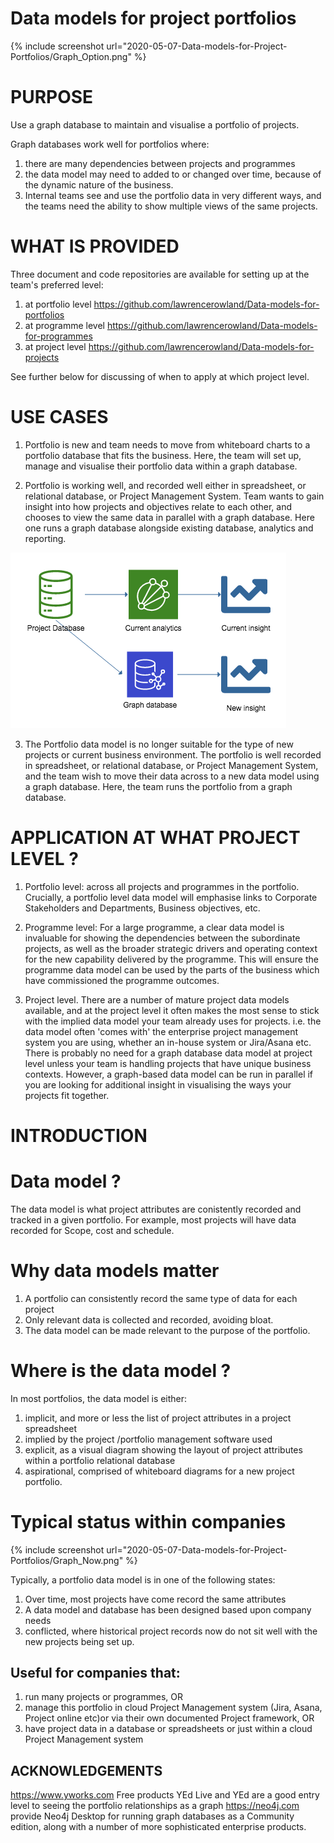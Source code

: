 # Data models for project portfolios

{% include screenshot url="2020-05-07-Data-models-for-Project-Portfolios/Graph_Option.png" %}

# PURPOSE

Use a graph database to maintain and visualise a portfolio of projects.

Graph databases work well for portfolios where:
1. there are many dependencies between projects and programmes
2. the data model may need to added to or changed over time, because of the dynamic nature of the business. 
3. Internal teams see and use the portfolio data in very different ways, and the teams need the ability to show multiple views of the same projects. 

# WHAT IS PROVIDED
Three document and code repositories are available for setting up at the team's preferred level:
1. at portfolio level https://github.com/lawrencerowland/Data-models-for-portfolios
2. at programme level https://github.com/lawrencerowland/Data-models-for-programmes
3. at project level   https://github.com/lawrencerowland/Data-models-for-projects

See further below for discussing of when  to apply at which project level. 

# USE CASES

1. Portfolio is new and team needs to move from whiteboard charts to a portfolio database that fits the business. Here, the team will set up, manage and visualise their portfolio data within a graph database. 

2. Portfolio is working well, and recorded well either in spreadsheet, or relational database, or Project Management System. Team wants to gain insight into how projects and objectives relate to each other, and chooses to view the same data in parallel with a graph database. Here one runs a graph database alongside existing database, analytics and reporting.

![](/images/2020-05-07-Data-models-for-Project-Portfolios/Graph_Future.png)

3. The Portfolio data model is no longer suitable for the type of new projects or current business environment. The portfolio is well recorded in spreadsheet, or relational database, or Project Management System, and the team wish to move their data across to a new data model using a graph database. Here, the team runs the portfolio from a graph database. 

# APPLICATION AT WHAT PROJECT LEVEL ?

1. Portfolio level: across all projects and programmes in the portfolio. Crucially, a portfolio level data model will emphasise links to Corporate Stakeholders and Departments, Business objectives, etc. 

2. Programme level: For a large programme, a clear data model is invaluable for showing the dependencies between the subordinate projects, as well as the broader strategic drivers and operating context for the new capability delivered by the programme. This will ensure the programme data model can be used by the parts of the business which have commissioned the programme outcomes.

3. Project level. There are a number of mature project data models available, and at the project level it often makes the most sense to stick with the implied data model your team already uses for projects. i.e. the data model often 'comes with' the enterprise project management system you are using, whether an in-house system or Jira/Asana etc. There is probably no need for a graph database data model at project level unless your team is handling projects that have unique business contexts. However, a graph-based data model can be run in parallel if you are looking for additional insight in visualising the ways your projects fit together. 

# INTRODUCTION

# Data model ?

The data model is what project attributes are conistently recorded and tracked in a given portfolio. 
For example, most projects will have data recorded for Scope, cost and schedule. 

# Why data models matter

1. A portfolio can consistently record the same type of data for each project
2. Only relevant data is collected and recorded, avoiding bloat. 
3. The data model can be made relevant to the purpose of the portfolio. 

# Where is the data model ?
In most portfolios, the data model is either:
1. implicit, and more or less the list of project attributes in a project spreadsheet
2. implied by the project /portfolio management software used
3. explicit, as a visual diagram showing the layout of project attributes within a portfolio relational database
4. aspirational, comprised of whiteboard diagrams for a new project portfolio. 

# Typical status within companies

{% include screenshot url="2020-05-07-Data-models-for-Project-Portfolios/Graph_Now.png" %}

Typically, a portfolio data model is in one of the following states:
1. Over time, most projects have come record the same attributes
2. A data model and database has been designed based upon company needs
3. conflicted, where historical project records now do not sit well with the new projects being set up. 

## Useful for companies that: 
1. run many projects or programmes, OR
2. manage this portfolio in cloud Project Management system (Jira, Asana, Project online etc)or via their own documented Project framework, OR 
3. have project data in a database or spreadsheets or just within a cloud Project Management system


## ACKNOWLEDGEMENTS
https://www.yworks.com Free products YEd Live and YEd are a good entry level to seeing the portfolio relationships as a graph
https://neo4j.com provide Neo4j Desktop for running graph databases as a Community edition, along with a number of more sophisticated enterprise products. 










